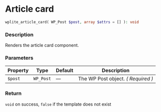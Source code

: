 # Article card

```php
wplite_article_card( WP_Post $post, array $attrs = [] ): void
```

### Description

Renders the article card component.

### Parameters

| Property | Type      | Default | Description                        |
| -------- | --------- | ------- | ---------------------------------- |
| `$post`  | `WP_Post` | —       | The WP Post object. _( Required )_ |

### Return

`void` on success, `false` if the template does not exist
